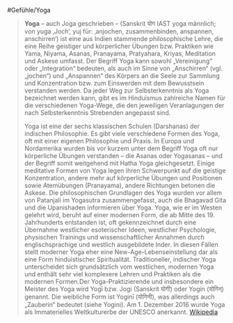 #Gefühle/Yoga
> **Yoga** – auch Joga geschrieben – (Sanskrit योग IAST yoga männlich; von yuga ‚Joch‘, yuj für: ‚anjochen, zusammenbinden, anspannen, anschirren‘) ist eine aus Indien stammende philosophische Lehre, die eine Reihe geistiger und körperlicher Übungen bzw. Praktiken wie Yama, Niyama, Asanas, Pranayama, Pratyahara, Kriyas, Meditation und Askese umfasst. Der Begriff Yoga kann sowohl „Vereinigung“ oder „Integration“ bedeuten, als auch im Sinne von „Anschirren“ (vgl. „jochen“) und „Anspannen“ des Körpers an die Seele zur Sammlung und Konzentration bzw. zum Einswerden mit dem Bewusstsein verstanden werden. Da jeder Weg zur Selbsterkenntnis als Yoga bezeichnet werden kann, gibt es im Hinduismus zahlreiche Namen für die verschiedenen Yoga-Wege, die den jeweiligen Veranlagungen der nach Selbsterkenntnis Strebenden angepasst sind.
>
> Yoga ist eine der sechs klassischen Schulen (Darshanas) der indischen Philosophie. Es gibt viele verschiedene Formen des Yoga, oft mit einer eigenen Philosophie und Praxis. In Europa und Nordamerika wurden bis vor kurzem unter dem Begriff Yoga oft nur körperliche Übungen verstanden – die Asanas oder Yogasanas – und der Begriff somit weitgehend mit Hatha Yoga gleichgesetzt.
> Einige meditative Formen von Yoga legen ihren Schwerpunkt auf die geistige Konzentration, andere mehr auf körperliche Übungen und Positionen sowie Atemübungen (Pranayama), andere Richtungen betonen die Askese. Die philosophischen Grundlagen des Yoga wurden vor allem von Patanjali im Yogasutra zusammengefasst, auch die Bhagavad Gita und die Upanishaden informieren über Yoga.
> Yoga, wie er im Westen gelehrt wird, beruht auf einer modernen Form, die ab Mitte des 19. Jahrhunderts entstanden ist, oft gekennzeichnet durch eine Übernahme westlicher esoterischer Ideen, westlicher Psychologie, physischen Trainings und wissenschaftlicher Annahmen durch englischsprachige und westlich ausgebildete Inder. In diesen Fällen stellt moderner Yoga eher eine New-Age-Lebenseinstellung dar als eine Form hinduistischer Spiritualität. Traditioneller, indischer Yoga unterscheidet sich grundsätzlich vom westlichen, modernen Yoga und enthält sehr viel komplexere Lehren und Praktiken als die modernen Formen.Der Yoga-Praktizierende und insbesondere ein Meister des Yoga wird Yogī bzw. Jogi (Sanskrit योगी) oder Yogin (योगिन्) genannt. Die weibliche Form ist Yoginī (योगिनी), was allerdings auch „Zauberin“ bedeutet (siehe Yogini).
> Am 1. Dezember 2016 wurde Yoga als Immaterielles Weltkulturerbe der UNESCO anerkannt.
> [Wikipedia](https://de.wikipedia.org/wiki/Yoga)